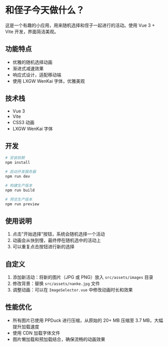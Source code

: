 # 和侄子今天做什么？

这是一个有趣的小应用，用来随机选择和侄子一起进行的活动。使用 Vue 3 + Vite 开发，界面简洁美观。

## 功能特点

- 优雅的随机选择动画
- 渐进式减速效果
- 响应式设计，适配移动端
- 使用 LXGW WenKai 字体，优雅美观

## 技术栈

- Vue 3
- Vite
- CSS3 动画
- LXGW WenKai 字体

## 开发

```bash
# 安装依赖
npm install

# 启动开发服务器
npm run dev

# 构建生产版本
npm run build

# 预览生产版本
npm run preview
```

## 使用说明

1. 点击"开始选择"按钮，系统会随机选择一个活动
2. 动画会从快到慢，最终停在随机选中的活动上
3. 可以重复点击按钮进行新的选择

## 自定义

1. 添加新活动：将新的图片（JPG 或 PNG）放入 `src/assets/images` 目录
2. 修改背景：替换 `src/assets/nanke.jpg` 文件
3. 调整动画：可以在 `ImageSelector.vue` 中修改动画时长和效果

## 性能优化

- 所有图片已使用 PPDuck 进行压缩，从原始的 20+ MB 压缩至 3.7 MB，大幅提升加载速度
- 使用 CDN 加载字体文件
- 图片懒加载和预加载结合，确保流畅的动画效果
